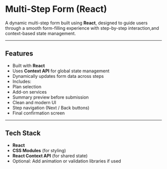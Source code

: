 # Multi-Step Form (React)

A  dynamic multi-step form built using **React**, designed to guide users through a smooth form-filling experience with step-by-step interaction,and context-based state management.

---

## Features

-  Built with **React**
-  Uses **Context API** for global state management
-  Dynamically updates form data across steps
-  Includes:
  - Plan selection
  - Add-on services
  - Summary preview before submission
- Clean and modern UI
-  Step navigation (Next / Back buttons)
-  Final confirmation screen

---


## Tech Stack

- **React**
- **CSS Modules** (for styling)
- **React Context API** (for shared state)
- Optional: Add animation or validation libraries if used

